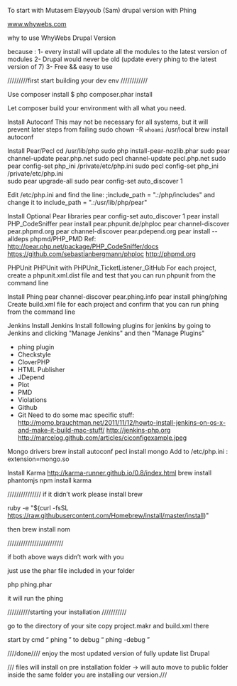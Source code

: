To start with Mutasem Elayyoub (Sam) drupal version with Phing 

www.whywebs.com


why to use WhyWebs Drupal Version

because : 
1- every install will update all the modules to the latest version of modules
2- Drupal would never be old (update every phing to the latest version of 7)
3- Free && easy to use




/////////first start building your dev env ////////////

Use composer install 
 $ php composer.phar install

Let composer build your environment with all what you need.


Install Autoconf
This may not be necessary for all systems, but it will prevent later steps from failing
sudo chown -R `whoami` /usr/local
brew install autoconf

Install Pear/Pecl
cd /usr/lib/php
sudo php install-pear-nozlib.phar
sudo pear channel-update pear.php.net
sudo pecl channel-update pecl.php.net
sudo pear config-set php_ini /private/etc/php.ini
sudo pecl config-set php_ini /private/etc/php.ini  
sudo pear upgrade-all
sudo pear config-set auto_discover 1

Edit /etc/php.ini and find the line:
;include_path = ".:/php/includes"
and change it to
include_path = ".:/usr/lib/php/pear"

Install Optional Pear libraries
pear config-set auto_discover 1
pear install PHP_CodeSniffer
pear install pear.phpunit.de/phploc
pear channel-discover pear.phpmd.org
pear channel-discover pear.pdepend.org
pear install --alldeps phpmd/PHP_PMD
Ref: http://pear.php.net/package/PHP_CodeSniffer/docs
https://github.com/sebastianbergmann/phploc
http://phpmd.org

PHPUnit
PHPUnit with PHPUnit_TicketListener_GitHub For each project, create a phpunit.xml.dist file and test that you can run phpunit from the command line

Install Phing
pear channel-discover pear.phing.info
pear install phing/phing
Create build.xml file for each project and confirm that you can run phing from the command line

Jenkins
Install Jenkins
Install following plugins for jenkins by going to Jenkins and clicking "Manage Jenkins" and then "Manage Plugins"
* phing plugin
* Checkstyle
* CloverPHP
* HTML Publisher
* JDepend
* Plot
* PMD
* Violations
* Github
* Git
Need to do some mac specific stuff: http://momo.brauchtman.net/2011/11/12/howto-install-jenkins-on-os-x-and-make-it-build-mac-stuff/ http://jenkins-php.org http://marcelog.github.com/articles/ciconfigexample.jpeg

Mongo drivers
brew install autoconf
pecl install mongo
Add to /etc/php.ini : extension=mongo.so

Install Karma http://karma-runner.github.io/0.8/index.html
brew install phantomjs
npm install karma


///////////////
if it didn’t work please install brew 

ruby -e "$(curl -fsSL https://raw.githubusercontent.com/Homebrew/install/master/install)"

then 
brew install nom



/////////////////////////


if both above ways didn’t work with you 

just use the phar file included in your folder 

php phing.phar

it will run the phing



//////////starting your installation ///////////

go to the directory of your site 
copy project.makr and build.xml there

start by cmd “ phing ” to debug “ phing -debug ”


////done////
enjoy the most updated version of fully update list Drupal 

/// files will install on pre installation folder -> will auto move to public folder inside the same folder you are installing our version.///
